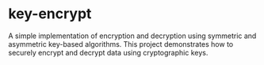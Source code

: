# key-encrypt
A simple implementation of encryption and decryption using symmetric and asymmetric key-based algorithms. This project demonstrates how to securely encrypt and decrypt data using cryptographic keys.
